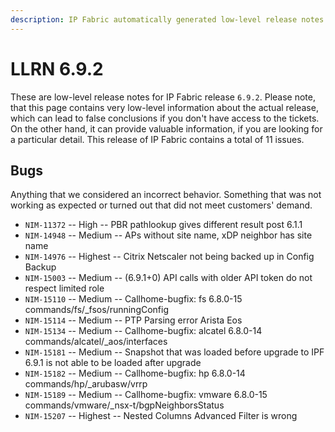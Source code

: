 ```yaml
---
description: IP Fabric automatically generated low-level release notes for version 6.9.2.
---
```


# LLRN 6.9.2

These are low-level release notes for IP Fabric release `6.9.2`. Please note, that this page contains very low-level information about the actual release, which can lead to false conclusions if you don't have access to the tickets. On the other hand, it can provide valuable information, if you are looking for a particular detail. This release of IP Fabric contains a total of 11 issues.

## Bugs

Anything that we considered an incorrect behavior. Something that was not working as expected or turned out that did not meet customers' demand.

- `NIM-11372` -- High -- PBR pathlookup gives different result post 6.1.1
- `NIM-14948` -- Medium -- APs without site name, xDP neighbor has site name
- `NIM-14976` -- Highest -- Citrix Netscaler not being backed up in Config Backup
- `NIM-15003` -- Medium -- (6.9.1+0) API calls with older API token do not respect limited role
- `NIM-15110` -- Medium -- Callhome-bugfix: fs 6.8.0-15 commands/fs/_fsos/runningConfig
- `NIM-15114` -- Medium -- PTP Parsing error Arista Eos
- `NIM-15134` -- Medium -- Callhome-bugfix: alcatel 6.8.0-14 commands/alcatel/_aos/interfaces
- `NIM-15181` -- Medium -- Snapshot that was loaded before upgrade to IPF 6.9.1 is not able to be loaded after upgrade
- `NIM-15182` -- Medium -- Callhome-bugfix: hp 6.8.0-14 commands/hp/_arubasw/vrrp
- `NIM-15189` -- Medium -- Callhome-bugfix: vmware 6.8.0-15 commands/vmware/_nsx-t/bgpNeighborsStatus
- `NIM-15207` -- Highest -- Nested Columns Advanced Filter is wrong
